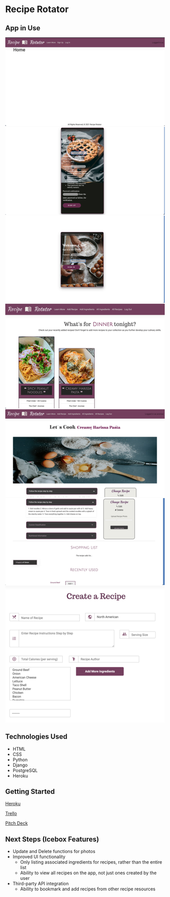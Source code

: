 # Recipe Rotator

## App in Use

![Landing Page](main_app/img/landingpage.png)
![Sign Up](main_app/img/signup.png)
![Log In](main_app/img/login.png)
![Recipe Index](main_app/img/index.png)
![Details Page Top](main_app/img/details1.png)
![Details Page Bottom](main_app/img/details2.png)
![Create Recipe](main_app/img/create.png)

## Technologies Used 

* HTML
* CSS
* Python
* Django
* PostgreSQL
* Heroku

## Getting Started
[Heroku](https://reciperotators.herokuapp.com/)

[Trello](https://trello.com/b/bXcygyBk/recipe-rotator)

[Pitch Deck](https://docs.google.com/presentation/d/1yaGnhR7Rru__zi_1gcnK5lST5Lc_flURX9BcqzlhlXU/edit?usp=sharing)

## Next Steps (Icebox Features) 

* Update and Delete functions for photos
* Improved UI functionality 
  * Only listing associated ingredients for recipes, rather than the entire list 
  * Ability to view all recipes on the app, not just ones created by the user
* Third-party API integration
  * Ability to bookmark and add recipes from other recipe resources 
